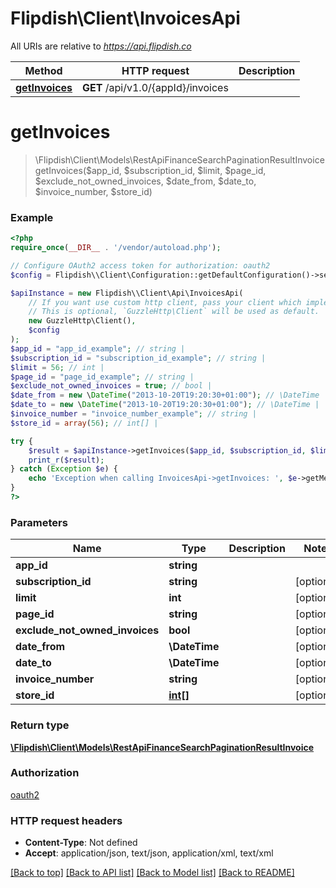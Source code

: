 # Flipdish\\Client\InvoicesApi

All URIs are relative to *https://api.flipdish.co*

Method | HTTP request | Description
------------- | ------------- | -------------
[**getInvoices**](InvoicesApi.md#getInvoices) | **GET** /api/v1.0/{appId}/invoices | 


# **getInvoices**
> \Flipdish\\Client\Models\RestApiFinanceSearchPaginationResultInvoice getInvoices($app_id, $subscription_id, $limit, $page_id, $exclude_not_owned_invoices, $date_from, $date_to, $invoice_number, $store_id)



### Example
```php
<?php
require_once(__DIR__ . '/vendor/autoload.php');

// Configure OAuth2 access token for authorization: oauth2
$config = Flipdish\\Client\Configuration::getDefaultConfiguration()->setAccessToken('YOUR_ACCESS_TOKEN');

$apiInstance = new Flipdish\\Client\Api\InvoicesApi(
    // If you want use custom http client, pass your client which implements `GuzzleHttp\ClientInterface`.
    // This is optional, `GuzzleHttp\Client` will be used as default.
    new GuzzleHttp\Client(),
    $config
);
$app_id = "app_id_example"; // string | 
$subscription_id = "subscription_id_example"; // string | 
$limit = 56; // int | 
$page_id = "page_id_example"; // string | 
$exclude_not_owned_invoices = true; // bool | 
$date_from = new \DateTime("2013-10-20T19:20:30+01:00"); // \DateTime | 
$date_to = new \DateTime("2013-10-20T19:20:30+01:00"); // \DateTime | 
$invoice_number = "invoice_number_example"; // string | 
$store_id = array(56); // int[] | 

try {
    $result = $apiInstance->getInvoices($app_id, $subscription_id, $limit, $page_id, $exclude_not_owned_invoices, $date_from, $date_to, $invoice_number, $store_id);
    print_r($result);
} catch (Exception $e) {
    echo 'Exception when calling InvoicesApi->getInvoices: ', $e->getMessage(), PHP_EOL;
}
?>
```

### Parameters

Name | Type | Description  | Notes
------------- | ------------- | ------------- | -------------
 **app_id** | **string**|  |
 **subscription_id** | **string**|  | [optional]
 **limit** | **int**|  | [optional]
 **page_id** | **string**|  | [optional]
 **exclude_not_owned_invoices** | **bool**|  | [optional]
 **date_from** | **\DateTime**|  | [optional]
 **date_to** | **\DateTime**|  | [optional]
 **invoice_number** | **string**|  | [optional]
 **store_id** | [**int[]**](../Model/int.md)|  | [optional]

### Return type

[**\Flipdish\\Client\Models\RestApiFinanceSearchPaginationResultInvoice**](../Model/RestApiFinanceSearchPaginationResultInvoice.md)

### Authorization

[oauth2](../../README.md#oauth2)

### HTTP request headers

 - **Content-Type**: Not defined
 - **Accept**: application/json, text/json, application/xml, text/xml

[[Back to top]](#) [[Back to API list]](../../README.md#documentation-for-api-endpoints) [[Back to Model list]](../../README.md#documentation-for-models) [[Back to README]](../../README.md)

